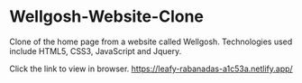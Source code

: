 # Wellgosh-Website-Clone

Clone of the home page from a website called Wellgosh. Technologies used include HTML5, CSS3, JavaScript and Jquery.

Click the link to view in browser.
https://leafy-rabanadas-a1c53a.netlify.app/

